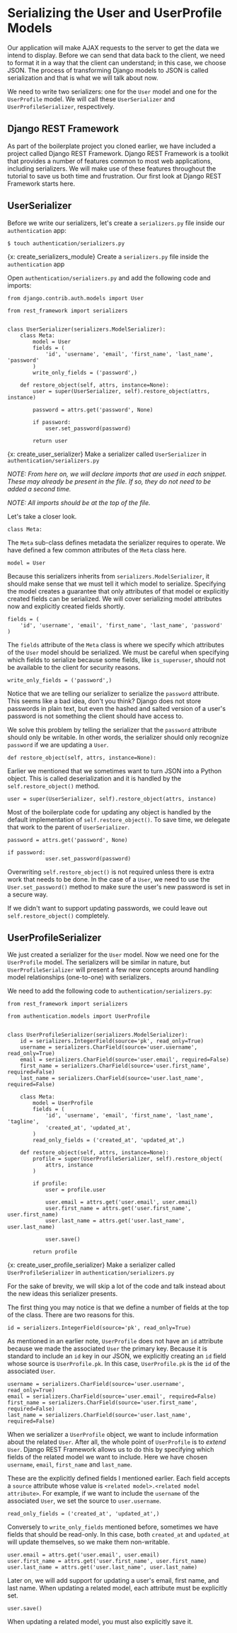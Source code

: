 # Serializing the User and UserProfile Models
Our application will make AJAX requests to the server to get the data we intend to display. Before we can send that data back to the client, we need to format it in a way that the client can understand; in this case, we choose JSON. The process of transforming Django models to JSON is called serialization and that is what we will talk about now.

We need to write two serializers: one for the `User` model and one for the `UserProfile` model.  We will call these `UserSerializer` and `UserProfileSerializer`, respectively.

## Django REST Framework
As part of the boilerplate project you cloned earlier, we have included a project called Django REST Framework. Django REST Framework is a toolkit that provides a number of features common to most web applications, including serializers. We will make use of these features throughout the tutorial to save us both time and frustration. Our first look at Django REST Framework starts here.

## UserSerializer
Before we write our serializers, let's create a `serializers.py` file inside our `authentication` app:

    $ touch authentication/serializers.py

{x: create_serializers_module}
Create a `serializers.py` file inside the `authentication` app

Open `authentication/serializers.py` and add the following code and imports:

    from django.contrib.auth.models import User

    from rest_framework import serializers


    class UserSerializer(serializers.ModelSerializer):
        class Meta:
            model = User
            fields = (
                'id', 'username', 'email', 'first_name', 'last_name', 'password'
            )
            write_only_fields = ('password',)

        def restore_object(self, attrs, instance=None):
            user = super(UserSerializer, self).restore_object(attrs, instance)

            password = attrs.get('password', None)

            if password:
                user.set_password(password)

            return user

{x: create_user_serializer}
Make a serializer called `UserSerializer` in `authentication/serializers.py`

*NOTE: From here on, we will declare imports that are used in each snippet. These may already be present in the file. If so, they do not need to be added a second time.*

*NOTE: All imports should be at the top of the file.*

Let's take a closer look.

    class Meta:

The `Meta` sub-class defines metadata the serializer requires to operate. We have defined a few common attributes of the `Meta` class here.

    model = User

Because this serializers inherits from `serializers.ModelSerializer`, it should make sense that we must tell it which model to serialize. Specifying the model creates a guarantee that only attributes of that model or explicitly created fields can be serialized. We will cover serializing model attributes now and explicitly created fields shortly.

    fields = (
        'id', 'username', 'email', 'first_name', 'last_name', 'password'
    )

The `fields` attribute of the `Meta` class is where we specify which attributes of the `User` model should be serialized. We must be careful when specifying which fields to serialize because some fields, like `is_superuser`, should not be available to the client for security reasons.

    write_only_fields = ('password',)

Notice that we are telling our serializer to serialize the `password` attribute. This seems like a bad idea, don't you think? Django does not store passwords in plain text, but even the hashed and salted version of a user's password is not something the client should have access to.

We solve this problem by telling the serializer that the `password` attribute should only be writable. In other words, the serializer should only recognize `password` if we are updating a `User`.

    def restore_object(self, attrs, instance=None):

Earlier we mentioned that we sometimes want to turn JSON into a Python object. This is called deserialization and it is handled by the `self.restore_object()` method.

    user = super(UserSerializer, self).restore_object(attrs, instance)

Most of the boilerplate code for updating any object is handled by the default implementation of `self.restore_object()`. To save time, we delegate that work to the parent of `UserSerializer`. 

    password = attrs.get('password', None)

    if password:
                user.set_password(password)

Overwriting `self.restore_object()` is not required unless there is extra work that needs to be done. In the case of a `User`, we need to use the `User.set_password()` method to make sure the user's new password is set in a secure way.

If we didn't want to support updating passwords, we could leave out `self.restore_object()` completely.

## UserProfileSerializer
We just created a serializer for the `User` model. Now we need one for the `UserProfile` model. The serializers will be similar in nature, but `UserProfileSerializer` will present a few new concepts around handling model relationships (one-to-one) with serializers.

We need to add the following code to `authentication/serializers.py`:

    from rest_framework import serializers

    from authentication.models import UserProfile


    class UserProfileSerializer(serializers.ModelSerializer):
        id = serializers.IntegerField(source='pk', read_only=True)
        username = serializers.CharField(source='user.username', read_only=True)
        email = serializers.CharField(source='user.email', required=False)
        first_name = serializers.CharField(source='user.first_name', required=False)
        last_name = serializers.CharField(source='user.last_name', required=False)

        class Meta:
            model = UserProfile
            fields = (
                'id', 'username', 'email', 'first_name', 'last_name', 'tagline',
                'created_at', 'updated_at',
            )
            read_only_fields = ('created_at', 'updated_at',)

        def restore_object(self, attrs, instance=None):
            profile = super(UserProfileSerializer, self).restore_object(
                attrs, instance
            )

            if profile:
                user = profile.user

                user.email = attrs.get('user.email', user.email)
                user.first_name = attrs.get('user.first_name', user.first_name)
                user.last_name = attrs.get('user.last_name', user.last_name)

                user.save()

            return profile

{x: create_user_profile_serializer}
Make a serializer called `UserProfileSerializer` in `authentication/serializers.py`

For the sake of brevity, we will skip a lot of the code and talk instead about the new ideas this serializer presents.

The first thing you may notice is that we define a number of fields at the top of the class. There are two reasons for this. 

    id = serializers.IntegerField(source='pk', read_only=True)

As mentioned in an earlier note, `UserProfile` does not have an `id` attribute because we made the associated `User` the primary key. Because it is standard to include an `id` key in our JSON, we explicitly creating an `id` field whose source is `UserProfile.pk`. In this case, `UserProfile.pk` is the `id` of the associated `User`.

    username = serializers.CharField(source='user.username', read_only=True)
    email = serializers.CharField(source='user.email', required=False)
    first_name = serializers.CharField(source='user.first_name', required=False)
    last_name = serializers.CharField(source='user.last_name', required=False)

When we serializer a `UserProfile` object, we want to include information about the related `User`. After all, the whole point of `UserProfile` is to *extend* `User`. Django REST Framework allows us to do this by specifying which fields of the related model we want to include. Here we have chosen `username`, `email`, `first_name` and `last_name`.

These are the explicitly defined fields I mentioned earlier. Each field accepts a `source` attribute whose value is `<related model>.<related model attribute>`. For example, if we want to include the `username` of the associated `User`, we set the source to `user.username`.

    read_only_fields = ('created_at', 'updated_at',)

Conversely to `write_only_fields` mentioned before, sometimes we have fields that should be read-only. In this case, both `created_at` and `updated_at` will update themselves, so we make them non-writable.

    user.email = attrs.get('user.email', user.email)
    user.first_name = attrs.get('user.first_name', user.first_name)
    user.last_name = attrs.get('user.last_name', user.last_name)

Later on, we will add support for updating a user's email, first name, and last name. When updating a related model, each attribute must be explicitly set.

    user.save()

When updating a related model, you must also explicitly save it.
